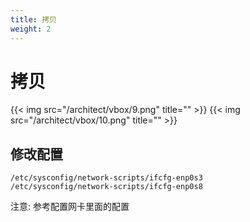 ```yaml
---
title: 拷贝
weight: 2
---
```

# 拷贝
{{< img src="/architect/vbox/9.png" title="" >}}
{{< img src="/architect/vbox/10.png" title="" >}}

## 修改配置
```$xslt
/etc/sysconfig/network-scripts/ifcfg-enp0s3
/etc/sysconfig/network-scripts/ifcfg-enp0s8
```
注意: 参考配置网卡里面的配置





